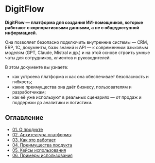 # DigitFlow

**DigitFlow — платформа для создания ИИ-помощников, которые работают с корпоративными данными, а не
с общедоступной информацией.**

Она позволяет безопасно подключить внутренние системы — CRM, ERP, 1С, документы, базы знаний и API —
к современным языковым моделям (GPT, Claude, Mistral и др.) и на этой основе строить умные чаты для
сотрудников, клиентов и руководителей.

В этом документе вы узнаете:

- как устроена платформа и как она обеспечивает безопасность и гибкость;
- какие преимущества она даёт бизнесу, пользователям и разработчикам;
- как её уже используют в реальных сценариях — от продаж и поддержки до аналитики и логистики.

## Оглавление

- [01. О продукте](./01-about/README.md)
- [02. Архитектура платформы](./02-architecture/README.md)
- [03. Как это работает](./03-how-it-works/README.md)
- [04. Преимущества продукта](./04-benefits/README.md)
- [05. Кейсы использования](./05-use-cases/README.md)
- [06. Примеры использования](./06-examples/README.md)
